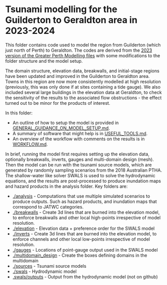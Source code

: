 # Tsunami modelling for the Guilderton to Geraldton area in 2023-2024

This folder contains code used to model the region from Guilderton (which just north of Perth) to Geraldton. The codes are derived from the [2023 version of the Greater Perth Modelling files](../greater_perth_revised2023/) with some modifications to the folder structure and the model setup. 

The domain structure, elevation data, breakwalls, and initial-stage regions have been updated and improved in the Guilderton to Geraldton area. Towns in this region are now more consistently modelled at high resolution (previously, this was only done if at sites containing a tide gauge). We also included several large buildings in the elevation data at Geraldton, to check the sensitivity of the results to the associated flow obstructions - the effect turned out to be minor for the products of interest.

In this folder:
- An outline of how to setup the model is provided in [GENERAL_GUIDANCE_ON_MODEL_SETUP.md](GENERAL_GUIDANCE_ON_MODEL_SETUP.md).
- A summary of software that might help is in [USEFUL_TOOLS.md](USEFUL_TOOLS.md).
- An overview of the workflow with comments on the results is in [WORKFLOW.md](WORKFLOW.md).

In brief, running the model first requires setting up the elevation data, optionally breakwalls, inverts, gauges and multi-domain design (mesh). Then the model can be run with the tsunami source models, which are generated by randomly sampling scenarios from the 2018 Australian PTHA. The shallow-water like solver SWALS is used to solve the hydrodynamic equations, and the results are post-processed to produce inundation maps and hazard products in the analysis folder.
Key folders are:

* [./analysis](./analysis) - Computations that use multiple simulated scenarios to produce outputs. Such as hazard products, and inundation maps that correspond to JATWC categories.
* [./breakwalls](./breakwalls) - Create 3d lines that are burned into the elevation model, to enforce breakwalls and other local high-points irrespective of model resolution.
* [./elevation](./elevation) - Elevation data + preference order for the SWALS model
* [./inverts](./inverts) - Create 3d lines that are burned into the elevation model, to enforce channels and other local low-points irrespective of model resolution.
* [./gauges](./gauges) - Locations of point-gauge output used in the SWALS model
* [./multidomain_design](./multidomain_design) - Create the boxes defining domains in the multidomain
* [./sources](./sources) - Tsunami source models
* [./swals](./swals) - Hydrodynamic model
* [.swals/outputs](./swals/outputs) - Output from the hydrodynamic model (not on github)
